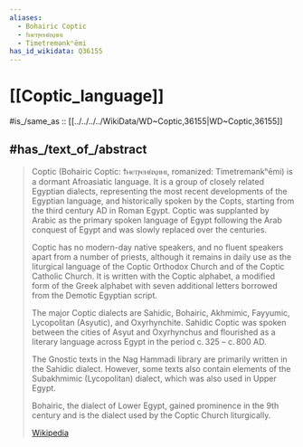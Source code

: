```yaml
---
aliases:
  - Bohairic Coptic
  - ϯⲙⲉⲧⲣⲉⲙⲛ̀ⲭⲏⲙⲓ
  - Timetremənkʰēmi
has_id_wikidata: Q36155
---
```


# [[Coptic_language]] 

#is_/same_as :: [[../../../../WikiData/WD~Coptic,36155|WD~Coptic,36155]] 

## #has_/text_of_/abstract 

> Coptic (Bohairic Coptic: ϯⲙⲉⲧⲣⲉⲙⲛ̀ⲭⲏⲙⲓ, romanized: Timetremənkʰēmi) is a dormant Afroasiatic language. 
> It is a group of closely related Egyptian dialects, 
> representing the most recent developments of the Egyptian language, 
> and historically spoken by the Copts, starting from the third century AD in Roman Egypt. 
> Coptic was supplanted by Arabic as the primary spoken language of Egypt 
> following the Arab conquest of Egypt and was slowly replaced over the centuries.
>
> Coptic has no modern-day native speakers, and no fluent speakers apart from a number of priests, 
> although it remains in daily use as the liturgical language of the Coptic Orthodox Church 
> and of the Coptic Catholic Church. 
> It is written with the Coptic alphabet, a modified form of the Greek alphabet 
> with seven additional letters borrowed from the Demotic Egyptian script.
>
> The major Coptic dialects are Sahidic, Bohairic, Akhmimic, Fayyumic, Lycopolitan (Asyutic), and Oxyrhynchite. 
> Sahidic Coptic was spoken between the cities of Asyut and Oxyrhynchus 
> and flourished as a literary language across Egypt in the period c. 325 – c. 800 AD. 
> 
> The Gnostic texts in the Nag Hammadi library are primarily written in the Sahidic dialect. 
> However, some texts also contain elements of the Subakhmimic (Lycopolitan) dialect, 
> which was also used in Upper Egypt. 
> 
> Bohairic, the dialect of Lower Egypt, gained prominence in the 9th century 
> and is the dialect used by the Coptic Church liturgically.
>
> [Wikipedia](https://en.wikipedia.org/wiki/Coptic%20language) 


